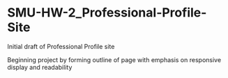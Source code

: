 # SMU-HW-2_Professional-Profile-Site

Initial draft of Professional Profile site

Beginning project by forming outline of page with emphasis on responsive display and readability
